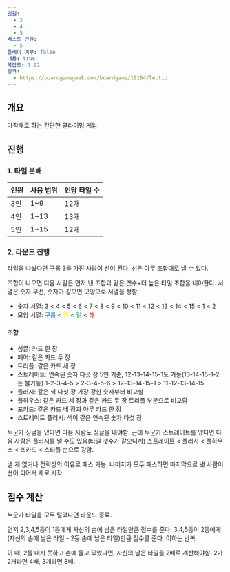 ```yaml
---
인원:
  - 3
  - 4
  - 5
베스트 인원:
  - 5
플레이 여부: false
내용: true
복잡도: 1.92
링크:
  - https://boardgamegeek.com/boardgame/19184/lectio
---
```

## 개요
마작패로 하는 간단한 클라이밍 게임.
## 진행
### 1. 타일 분배
|인원|사용 범위|인당 타일 수|
|-|-|-|
|3인|1~9|12개|
|4인|1~13|13개|
|5인|1~15|12개|
### 2. 라운드 진행
타일을 나눴다면 구름 3을 가진 사람이 선이 된다.
선은 아무 조합대로 낼 수 있다.

조합이 나오면 다음 사람은 먼저 낸 조합과 같은 갯수+더 높은 타일 조합을 내야한다.
서열은 숫자 우선, 숫자가 같으면 모양으로 서열을 정함.

 - 숫자 서열: 3 < 4 < 5 < 6 < 7 < 8 < 9 < 10 < 11 < 12 < 13 < 14 < 15 < 1 < 2
 - 모양 서열: <font color="#0070c0">구름</font> < <font color="#ffff00">별</font> < <font color="#00b050">달</font> < <font color="#ff0000">해</font>
#### 조합
 - 싱글: 카드 한 장
 - 페어: 같은 카드 두 장
 - 트리플: 같은 카드 세 장
 - 스트레이트: 연속된 숫자 다섯 장
   5인 기준, 12-13-14-15-1도 가능(13-14-15-1-2는 불가능)
   1-2-3-4-5 > 2-3-4-5-6 > 12-13-14-15-1 > 11-12-13-14-15
 - 플러시: 같은 색 다섯 장
   가장 강한 숫자부터 비교함
 - 풀하우스: 같은 카드 세 장과 같은 카드 두 장
   트리플 부분으로 비교함
 - 포카드: 같은 카드 네 장과 아무 카드 한 장
 - 스트레이트 플러시: 색이 같은 연속된 숫자 다섯 장

누군가 싱글을 냈다면 다음 사람도 싱글을 내야함.
근데 누군가 스트레이트를 냈다면 다음 사람은 플러시를 낼 수도 있음(타일 갯수가 같으니까)
스트레이트 < 플러시 < 풀하우스 < 포카드 < 스티플 순으로 강함.

낼 게 없거나 전략상의 이유로 패스 가능.
나머지가 모두 패스하면 마지막으로 낸 사람이 선이 되어서 새로 시작.
## 점수 계산
누군가 타일을 모두 털었다면 라운드 종료.

먼저 2,3,4,5등이 1등에게 자신의 손에 남은 타일만큼 점수를 준다.
3,4,5등이 2등에게 (자신의 손에 남은 타일 - 2등 손에 남은 타일)만큼 점수를 준다.
이하는 반복.

이 때, 2를 내지 못하고 손에 들고 있었다면, 자신의 남은 타일을 2배로 계산해야함.
2가 2개라면 4배, 3개라면 8배.